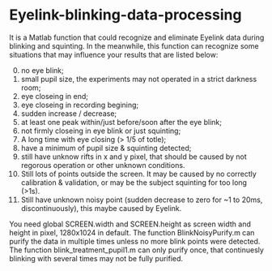 # Eyelink-blinking-data-processing
It is a Matlab function that could recognize and eliminate Eyelink data during blinking and squinting. In the meanwhile, this function can recognize some situations that may influence your results that are listed below:

0. no eye blink;
1. small pupil size, the experiments may not operated in a strict darkness room;
2. eye closeing in end;
3. eye closeing in recording begining;
4. sudden increase / decrease;
5. at least one peak within/just before/soon after the eye blink;
6. not firmly closeing in eye blink or just squinting;
7. A long time with eye closing (> 1/5 of totle);
8. have a minimum of pupil size & squinting detected;
9. still have unknow rifts in x and y pixel, that should be caused by not regorous operation or other unknown conditions.
10. Still lots of points outside the screen. It may be caused by no correctly calibration & validation, or may be the subject squinting for too long (>1s).
11. Still have unknown noisy point (sudden decrease to zero for ~1 to 20ms, discontinuously), this maybe caused by Eyelink.

You need global SCREEN.width and SCREEN.height as screen width and height in pixel, 1280x1024 in default.
The function BlinkNoisyPurify.m can purify the data in multiple times unless no more blink points were detected. The function blink_treatment_pupil1.m can only purify once, that continuesly blinking with several times may not be fully purified.
